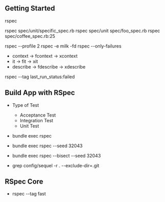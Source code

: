 ## Getting Started

rspec

rspec spec/unit/specific_spec.rb
rspec spec/unit spec/foo_spec.rb
rspec spec/coffee_spec.rb:25

rspec --profile 2
rspec -e milk -fd
rspec --only-failures

- context -> fcontext -> xcontext
- it -> fit -> xit
- describe -> fdescribe -> xdescribe

rspec --tag last_run_status:failed

## Build App with RSpec

- Type of Test
    - Acceptance Test
    - Integration Test
    - Unit Test

- bundle exec rspec
- bundle exec rspec --seed 32043
- bundle exec rspec --bisect --seed 32043

- grep config/sequel -r . --exclude-dir=.git

## RSpec Core

- rspec --tag fast